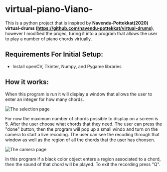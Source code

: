 # virtual-piano-Viano-

This is a python project that is inspired by **Navendu-Pottekkat(2020) virtual-drums (https://github.com/navendu-pottekkat/virtual-drums)**, however I modified the projec, turing it into a program that allows the user to play a number of piano chords virtually.

## Requirements For Initial Setup:
- Install openCV, Tkinter, Numpy, and Pygame libraries



## How it works:
When this program is run it will display a window that allows the user to enter an integer for how many chords.

![The selection page](https://user-images.githubusercontent.com/64215294/229029747-89bae02a-3a96-4d80-8a9f-7cd794508da4.jpg)

For now the maximum number of chords possible to display on a screen is 5. After the user choose what chords that they need. The user can press the "done" button, then the program will pop up a small windo and turn on the camera to start a live recoding. The user can see the recoding through that window as well as the region of all the chords that the user has choosen. 

![The camera page](https://user-images.githubusercontent.com/64215294/229029795-8d6daef7-c916-4086-8ab0-dc88688b9207.jpg)

In this program if a black color object enters a region associated to a chord, then the sound of that chord will be played. To exit the recording press "Q".
